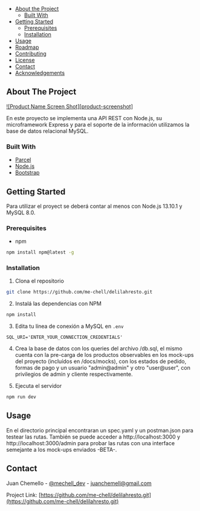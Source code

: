 * [About the Project](#about-the-project)
  * [Built With](#built-with)
* [Getting Started](#getting-started)
  * [Prerequisites](#prerequisites)
  * [Installation](#installation)
* [Usage](#usage)
* [Roadmap](#roadmap)
* [Contributing](#contributing)
* [License](#license)
* [Contact](#contact)
* [Acknowledgements](#acknowledgements)


## About The Project

[![Product Name Screen Shot][product-screenshot]](preview.png)

En este proyecto se implementa una API REST con Node.js, su microframework Express y para el soporte de la información utilizamos la base de datos relacional MySQL.

### Built With

* [Parcel](https://parceljs.org/)
* [Node.js](https://nodejs.org/en/)
* [Bootstrap](https://getbootstrap.com)


## Getting Started

Para utilizar el proyect se deberá contar al menos con Node.js 13.10.1 y MySQL 8.0.

### Prerequisites
* npm
```sh
npm install npm@latest -g
```

### Installation
1. Clona el repositorio
```sh
git clone https://github.com/me-chell/delilahresto.git
```
2. Instalá las dependencias con NPM
```sh
npm install
```
3. Edita tu línea de conexión a MySQL en `.env`
```JS
SQL_URI='ENTER_YOUR_CONNECTION_CREDENTIALS'
```

4. Crea la base de datos con los queries del archivo /db.sql, el mismo cuenta con la pre-carga de los productos observables en los mock-ups del proyecto (incluídos en /docs/mocks), con los estados de pedido, formas de pago y un usuario "admin@admin" y otro "user@user", con privilegios de admin y cliente respectivamente.

5. Ejecuta el servidor
```sh
npm run dev
```


## Usage
En el directorio principal encontraran un spec.yaml y un postman.json para testear las rutas.
También se puede acceder a http://localhost:3000 y http://localhost:3000/admin para probar las rutas con una interface semejante a los mock-ups enviados -BETA-.


## Contact

Juan Chemello - [@mechell_dev](https://twitter.com/mechell_dev) - juanchemell@gmail.com

Project Link: [https://github.com/me-chell/delilahresto.git](https://github.com/me-chell/delilahresto.git)